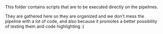 This folder contains scripts that are to be executed directly on the pipelines.

They are gathered here so they are organized and we don't mess the pipeline with a lot of code, and also because it promotes a better possibility of testing them and code highlighting :)